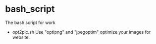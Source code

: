 # bash_script
The bash script for work

* opt2pic.sh
Use "optipng" and "jpegoptim" optimize your images for website.
